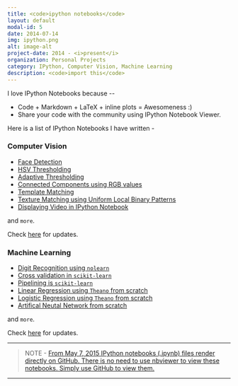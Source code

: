 ```yaml
---
title: <code>ipython notebooks</code>
layout: default
modal-id: 5
date: 2014-07-14
img: ipython.png
alt: image-alt
project-date: 2014 - <i>present</i>
organization: Personal Projects
category: IPython, Computer Vision, Machine Learning
description: <code>import this</code>
---
```


I love IPython Notebooks because --

* Code + Markdown + LaTeX + inline plots = Awesomeness :)
* Share your code with the community using IPython Notebook Viewer.

Here is a list of IPython Notebooks I have written -

### Computer Vision

* [Face Detection](https://github.com/bikz05/ipython-notebooks/blob/master/computer-vision/face-detection.ipynb)
* [HSV Thresholding](https://github.com/bikz05/ipython-notebooks/blob/master/computer-vision/caveat-hsv-thresholding.ipynb)
* [Adaptive Thresholding](https://github.com/bikz05/ipython-notebooks/blob/master/computer-vision/adaptive-thresholding.ipynb)
* [Connected Components using RGB values](https://github.com/bikz05/ipython-notebooks/blob/master/computer-vision/connected-components-using-rgb-values.ipynb)
* [Template Matching](https://github.com/bikz05/ipython-notebooks/blob/master/computer-vision/template-matching.ipynb)
* [Texture Matching using Uniform Local Binary Patterns](https://github.com/bikz05/ipython-notebooks/blob/master/computer-vision/local-binary-pattern.ipynb)
* [Displaying Video in IPython Notebook](https://github.com/bikz05/ipython-notebooks/blob/master/computer-vision/displaying-video-in-ipython-notebook.ipynb)

and `more`.

Check [here](http://nbviewer.ipython.org/github/bikz05/ipython-notebooks/tree/master/machine-learning/) for updates.

### Machine Learning

* [Digit Recognition using `nolearn`](https://github.com/bikz05/ipython-notebooks/blob/master/machine-learning/digit_recognition_using_nolearn.ipynb)
* [Cross validation in `scikit-learn`](https://github.com/bikz05/ipython-notebooks/blob/master/machine-learning/sklearn-cross-validation.ipynb)
* [Pipelining is `scikit-learn`](https://github.com/bikz05/ipython-notebooks/blob/master/machine-learning/sklearn-pipelining.ipynb)
* [Linear Regression using `Theano` from scratch](https://github.com/bikz05/ipython-notebooks/blob/master/machine-learning/linear-regression-using-theano.ipynb)
* [Logistic Regression using `Theano` from scratch](https://github.com/bikz05/ipython-notebooks/blob/master/machine-learning/logistic-regression-using-theano.ipynb)
* [Artifical Neutal Network from scratch](https://github.com/bikz05/ipython-notebooks/blob/master/machine-learning/ann-from-scratch.ipynb)

and `more`.

Check [here](http://nbviewer.ipython.org/github/bikz05/ipython-notebooks/tree/master/computer-vision/) for updates.

---

> NOTE - [From May 7, 2015 IPython notebooks (.ipynb) files render directly on GitHub. There is no need to use nbviewer to view these notebooks. Simply use GitHub to view them.](https://github.com/blog/1995-github-jupyter-notebooks-3)

---
